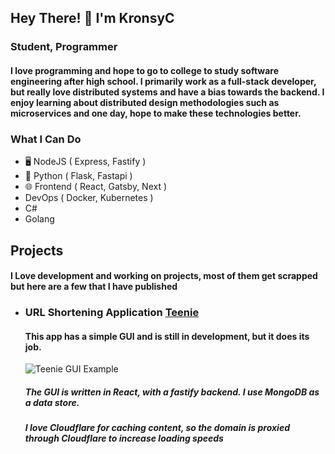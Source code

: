 ## Hey There! 👋 I'm KronsyC

### Student, Programmer

#### I love programming and hope to go to college to study software engineering after high school. I primarily work as a full-stack developer, but really love distributed systems and have a bias towards the backend. I enjoy learning about distributed design methodologies such as microservices and one day, hope to make these technologies better.

### What I Can Do
- 🖥️ NodeJS ( Express, Fastify )
- 🐍 Python ( Flask, Fastapi )
- 🌐 Frontend ( React, Gatsby, Next )
- DevOps ( Docker, Kubernetes )
- C#
- Golang

## Projects
#### I Love development and working on projects, most of them get scrapped but here are a few that I have published
- ### URL Shortening Application **[Teenie](https://teenie.ml)**
  #### This app has a simple GUI and is still in development, but it does its job.
  ![Teenie GUI Example](https://raw.githubusercontent.com/KronsyC/KronsyC/main/Teenie.png)
  ##### The GUI is written in React, with a fastify backend. I use MongoDB as a data store.
  ##### I love Cloudflare for caching content, so the domain is proxied through Cloudflare to increase loading speeds

